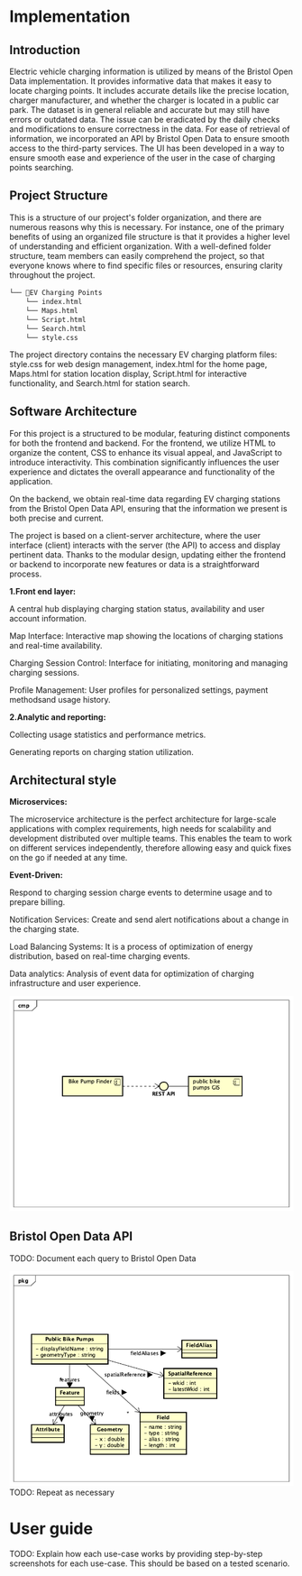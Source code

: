 # Implementation

## Introduction

Electric vehicle charging information is utilized by means of the Bristol Open Data implementation. It provides informative data that makes it easy to locate charging points. It includes accurate details like the precise location, charger manufacturer, and whether the charger is located in a public car park. The dataset is in general reliable and accurate but may still have errors or outdated data. The issue can be eradicated by the daily checks and modifications to ensure correctness in the data.
For ease of retrieval of information, we incorporated an API by Bristol Open Data to ensure smooth access to the third-party services. The UI has been developed in a way to ensure smooth ease and experience of the user in the case of charging points searching.


## Project Structure
This is a structure of our project's folder organization, and there are numerous reasons why this is necessary. For instance, one of the primary benefits of using an organized file structure is that it provides a higher level of understanding and efficient organization. With a well-defined folder structure, team members can easily comprehend the project, so that everyone knows where to find specific files or resources, ensuring clarity throughout the project.
```
└── 📁EV Charging Points
    └── index.html
    └── Maps.html
    └── Script.html
    └── Search.html
    └── style.css
```
The project directory contains the necessary EV charging platform files: style.css for web design management, index.html for the home page, Maps.html for station location display, Script.html for interactive functionality, and Search.html for station search.
## Software Architecture
 For this project is a structured to be modular, featuring distinct components for both the frontend and backend. For the frontend, we utilize HTML to organize the content, CSS to enhance its visual appeal, and JavaScript to introduce interactivity. This combination significantly influences the user experience and dictates the overall appearance and functionality of the application.

On the backend, we obtain real-time data regarding EV charging stations from the Bristol Open Data API, ensuring that the information we present is both precise and current.

The project is based on a client-server architecture, where the user interface (client) interacts with the server (the API) to access and display pertinent data. Thanks to the modular design, updating either the frontend or backend to incorporate new features or data is a straightforward process.

**1.Front end layer:**

A central hub displaying charging station status, availability and user account information.

Map Interface: Interactive map showing the locations of charging stations and real-time availability.

Charging Session Control: Interface for initiating, monitoring and managing charging sessions.

Profile Management: User profiles for personalized settings, payment methodsand usage history.

**2.Analytic and reporting:**

Collecting usage statistics and performance metrics.

Generating reports on charging station utilization.


## Architectural style

**Microservices:**

The microservice architecture is the perfect architecture for large-scale applications with complex requirements, high needs for scalability and development distributed over multiple teams. This enables the team to work on different services independently, therefore allowing easy and quick fixes on the go if needed at any time.


**Event-Driven:**

Respond to charging session charge events to determine usage and to prepare billing.

Notification Services: Create and send alert notifications about a change in the charging state.

Load Balancing Systems: It is a process of optimization of energy distribution, based on real-time charging events.

Data analytics: Analysis of event data for optimization of charging infrastructure and user experience.

![Insert your component Diagram here](images/component.png)

## Bristol Open Data API
TODO: Document each query to Bristol Open Data

![UML Class diagrams representing JSON query results](images/class1.png)
TODO: Repeat as necessary

# User guide
TODO: Explain how each use-case works by providing step-by-step screenshots for each use-case. This should be based on a tested scenario.
